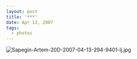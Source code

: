 ```yaml
---
layout: post
title: '***'
date: Apr 13, 2007
tags:
  - photos
---
```


![Sapegin-Artem-20D-2007-04-13-294-9401-lj.jpg](upload://Sapegin-Artem-20D-2007-04-13-294-9401-lj.jpg)
